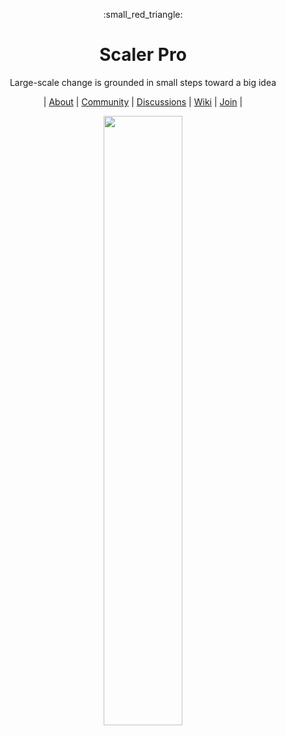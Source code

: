 <div align="center">
  <p>:small_red_triangle:</p>
  <h1>Scaler Pro</h1>
  <p>Large-scale change is grounded in small steps toward a big idea</p>
  
  | <a href="https://github.com/scalerpro/.github/blob/main/ABOUT.md">About</a> | <a href="https://github.com/scalerpro/community">Community</a> | <a href="https://github.com/orgs/scalerpro/discussions">Discussions</a> | <a href="https://github.com/scalerpro/community/wiki">Wiki</a> | <a href="https://github.com/scalerpro/.github/blob/main/JOIN.md">Join</a> |
  
  <img width="50%" src="https://user-images.githubusercontent.com/30322894/198070466-1c0eeca5-c7d9-4ec5-9e5f-eff2f8183f3b.png"/>
</div>
